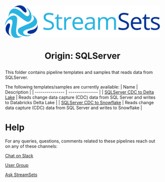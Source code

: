 ![StreamSets Logo](images/Full%20Color%20Transparent.png)

<h1><p align="center">Origin: SQLServer</p></h1>

This folder contains pipeline templates and samples that reads data from SQLServer.

The following templates/samples are currently available:
| Name            | Description     |
| --------------- | --------------- |
| [SQLServer CDC to Delta Lake](datacollector/origins/sqlserver/SQLServer%20CDC%20to%20Delta%20Lake) | Reads change data capture (CDC) data from SQL Server and writes to Databricks Delta Lake |
| [SQLServer CDC to Snowflake](datacollector/origins/sqlserver/SQLServer%20CDC%20to%20Snowflake) | Reads change data capture (CDC) data from SQL Server and writes to Snowflake |

# Help

For any queries, questions, comments related to these pipelines reach out on any of these channels:

[Chat on Slack](https://streamsetters-slack.herokuapp.com/)

[User Group](https://groups.google.com/a/streamsets.com/d/forum/sdc-user)

[Ask StreamSets](https://ask.streamsets.com/questions/)
